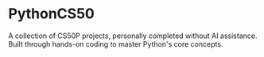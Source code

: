 # PythonCS50
A collection of CS50P projects, personally completed without AI assistance. Built through hands-on coding to master Python's core concepts.
